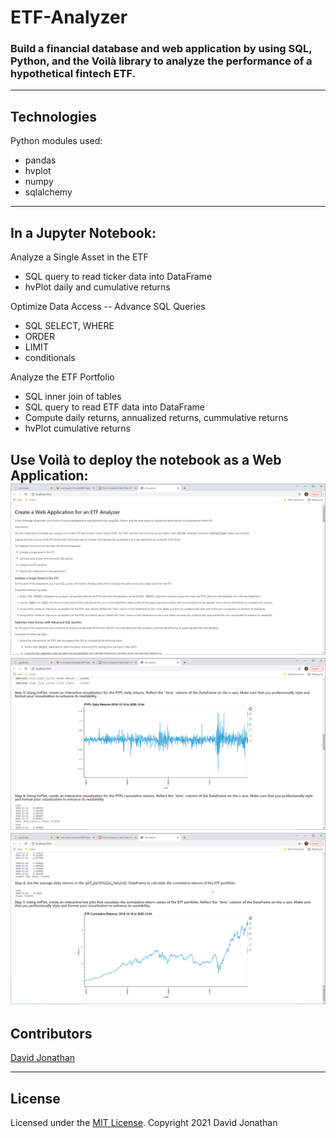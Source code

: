 # ETF-Analyzer
### Build a financial database and web application by using SQL, Python, and the Voilà library to analyze the performance of a hypothetical fintech ETF.
---
## Technologies

Python modules used:

* pandas
* hvplot
* numpy
* sqlalchemy
---
## In a Jupyter Notebook:
Analyze a Single Asset in the ETF
* SQL query to read ticker data into DataFrame
* hvPlot daily and cumulative returns

Optimize Data Access -- Advance SQL Queries
* SQL SELECT, WHERE
* ORDER
* LIMIT
* conditionals

Analyze the ETF Portfolio
* SQL inner join of tables
* SQL query to read ETF data into DataFrame
* Compute daily returns, annualized returns, cummulative returns
* hvPlot cumulative returns

Use Voilà to deploy the notebook as a Web Application:
 ![Screenshot 1](ETF_1.png)
 ![Screenshot 2](ETF_2.png)
 ![Screenshot 3](ETF_3.png)
---
## Contributors

[David Jonathan](https://www.linkedin.com/in/david-jonathan-1b9470/)

---

## License

Licensed under the [MIT License](https://github.com/tmbo/questionary/blob/master/LICENSE). Copyright 2021 David Jonathan